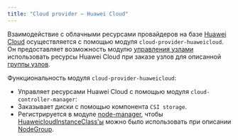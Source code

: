 ```yaml
---
title: "Cloud provider — Huawei Cloud"
---
```


Взаимодействие с облачными ресурсами провайдеров на базе [Huawei Cloud](https://www.huaweicloud.com/intl/en-us/) осуществляется с помощью модуля `cloud-provider-huaweicloud`. Он предоставляет возможность модулю [управления узлами](../../modules/040-node-manager/) использовать ресурсы Huawei Cloud при заказе узлов для описанной [группы узлов](../../modules/040-node-manager/cr.html#nodegroup).

Функциональность модуля `cloud-provider-huaweicloud`:

- Управляет ресурсами Huawei Cloud с помощью модуля `cloud-controller-manager`:
- Заказывает диски с помощью компонента `CSI storage`.
- Регистрируется в модуле [node-manager](../../modules/040-node-manager/), чтобы [HuaweicloudInstanceClass'ы](cr.html#huaweicloudinstanceclass) можно было использовать при описании [NodeGroup](../../modules/040-node-manager/cr.html#nodegroup).
